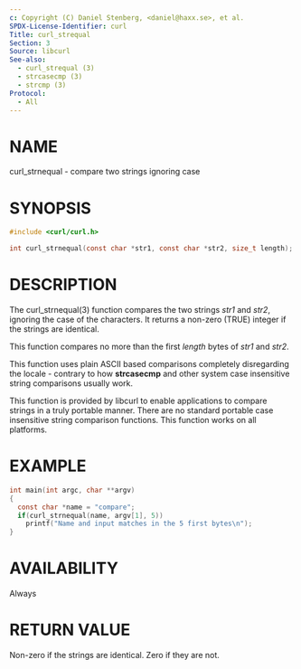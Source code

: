 ```yaml
---
c: Copyright (C) Daniel Stenberg, <daniel@haxx.se>, et al.
SPDX-License-Identifier: curl
Title: curl_strequal
Section: 3
Source: libcurl
See-also:
  - curl_strequal (3)
  - strcasecmp (3)
  - strcmp (3)
Protocol:
  - All
---
```


# NAME

curl_strnequal - compare two strings ignoring case

# SYNOPSIS

~~~c
#include <curl/curl.h>

int curl_strnequal(const char *str1, const char *str2, size_t length);
~~~

# DESCRIPTION

The curl_strnequal(3) function compares the two strings *str1* and *str2*,
ignoring the case of the characters. It returns a non-zero (TRUE) integer if
the strings are identical.

This function compares no more than the first *length* bytes of *str1* and
*str2*.

This function uses plain ASCII based comparisons completely disregarding the
locale - contrary to how **strcasecmp** and other system case insensitive
string comparisons usually work.

This function is provided by libcurl to enable applications to compare strings
in a truly portable manner. There are no standard portable case insensitive
string comparison functions. This function works on all platforms.

# EXAMPLE

~~~c
int main(int argc, char **argv)
{
  const char *name = "compare";
  if(curl_strnequal(name, argv[1], 5))
    printf("Name and input matches in the 5 first bytes\n");
}
~~~

# AVAILABILITY

Always

# RETURN VALUE

Non-zero if the strings are identical. Zero if they are not.
